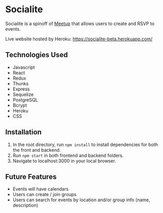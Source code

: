 # Socialite

Socialite is a spinoff of [Meetup](https://www.meetup.com/) that allows users to create and RSVP to events.

Live website hosted by Heroku: https://socialite-beta.herokuapp.com/

## Technologies Used

 - Javascript
 - React
 - Redux
 - Thunks
 - Express
 - Sequelize
 - PostgreSQL
 - Bcrypt
 - Heroku
 - CSS

## Installation

1. In the root directory, run `npm install` to install dependencies for both the front and backend.
2. Run `npm start` in both frontend and backend folders.
3. Navigate to localhost:3000 in your local browser.

## Future Features

- Events will have calendars
- Users can create / join groups
- Users can search for events by location and/or group info (name, description)
